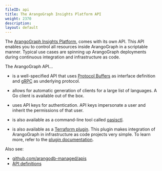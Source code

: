 ```yaml
---
fileID: api
title: The ArangoGraph Insights Platform API
weight: 2370
description: 
layout: default
---
```

The [ArangoGraph Insights Platform](https://cloud.arangodb.com/home?utm_source=docs&utm_medium=cluster_pages&utm_campaign=docs_traffic),
comes with its own API. This API enables you to control all
resources inside ArangoGraph in a scriptable manner. Typical use cases are spinning
up ArangoGraph deployments during continuous integration and infrastructure as code.

The ArangoGraph API…

- is a well-specified API that uses
  [Protocol Buffers](https://developers.google.com/protocol-buffers/)
  as interface definition and [gRPC](https://grpc.io/) as
  underlying protocol.

- allows for automatic generation of clients for a large list of languages.
  A Go client is available out of the box.

- uses API keys for authentication. API keys impersonate a user and inherit
  the permissions of that user.

- is also available as a command-line tool called [oasisctl](../oasisctl/).

- is also available as a
  [Terraform plugin](https://github.com/arangodb-managed/terraform-provider-oasis/).
  This plugin makes integration of ArangoGraph in infrastructure as code projects
  very simple. To learn more, refer to the [plugin documentation](https://registry.terraform.io/providers/arangodb-managed/oasis/latest/docs).

Also see:
- [github.com/arangodb-managed/apis](https://github.com/arangodb-managed/apis/)
- [API definitions](../../about-arangodb/)
